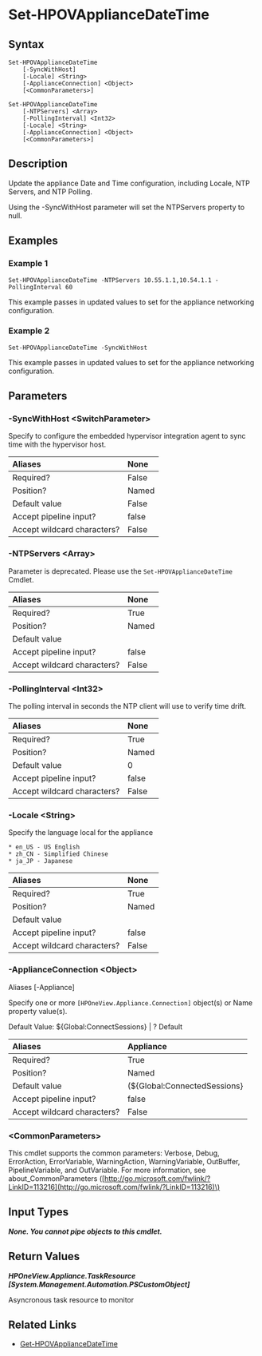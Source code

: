 ﻿---
description: 
---

# Set-HPOVApplianceDateTime

## Syntax

```text
Set-HPOVApplianceDateTime
    [-SyncWithHost]
    [-Locale] <String>
    [-ApplianceConnection] <Object>
    [<CommonParameters>]
```

```text
Set-HPOVApplianceDateTime
    [-NTPServers] <Array>
    [-PollingInterval] <Int32>
    [-Locale] <String>
    [-ApplianceConnection] <Object>
    [<CommonParameters>]
```

## Description

Update the appliance Date and Time configuration, including Locale, NTP Servers, and NTP Polling.

Using the -SyncWithHost parameter will set the NTPServers property to null.
## Examples

###  Example 1 

```text
Set-HPOVApplianceDateTime -NTPServers 10.55.1.1,10.54.1.1 -PollingInterval 60

```

This example passes in updated values to set for the appliance networking configuration.

###  Example 2 

```text
Set-HPOVApplianceDateTime -SyncWithHost

```

This example passes in updated values to set for the appliance networking configuration.

## Parameters

### -SyncWithHost &lt;SwitchParameter&gt;

Specify to configure the embedded hypervisor integration agent to sync time with the hypervisor host.

| Aliases | None |
| :--- | :--- |
| Required? | False |
| Position? | Named |
| Default value | False |
| Accept pipeline input? | false |
| Accept wildcard characters? | False |

### -NTPServers &lt;Array&gt;

Parameter is deprecated.  Please use the `Set-HPOVApplianceDateTime` Cmdlet.

| Aliases | None |
| :--- | :--- |
| Required? | True |
| Position? | Named |
| Default value |  |
| Accept pipeline input? | false |
| Accept wildcard characters? | False |

### -PollingInterval &lt;Int32&gt;

The polling interval in seconds the NTP client will use to verify time drift.

| Aliases | None |
| :--- | :--- |
| Required? | True |
| Position? | Named |
| Default value | 0 |
| Accept pipeline input? | false |
| Accept wildcard characters? | False |

### -Locale &lt;String&gt;

Specify the language local for the appliance

	* en_US - US English
	* zh_CN - Simplified Chinese
	* ja_JP - Japanese

| Aliases | None |
| :--- | :--- |
| Required? | True |
| Position? | Named |
| Default value |  |
| Accept pipeline input? | false |
| Accept wildcard characters? | False |

### -ApplianceConnection &lt;Object&gt;

Aliases [-Appliance]

Specify one or more `[HPOneView.Appliance.Connection]` object(s) or Name property value(s).

Default Value: ${Global:ConnectSessions} | ? Default

| Aliases | Appliance |
| :--- | :--- |
| Required? | True |
| Position? | Named |
| Default value | (${Global:ConnectedSessions} | ? Default) |
| Accept pipeline input? | false |
| Accept wildcard characters? | False |

### &lt;CommonParameters&gt;

This cmdlet supports the common parameters: Verbose, Debug, ErrorAction, ErrorVariable, WarningAction, WarningVariable, OutBuffer, PipelineVariable, and OutVariable. For more information, see about\_CommonParameters \([http://go.microsoft.com/fwlink/?LinkID=113216](http://go.microsoft.com/fwlink/?LinkID=113216)\)

## Input Types

_**None.  You cannot pipe objects to this cmdlet.**_



## Return Values

_**HPOneView.Appliance.TaskResource [System.Management.Automation.PSCustomObject]**_

Asyncronous task resource to monitor

## Related Links

* [Get-HPOVApplianceDateTime](get-hpovappliancedatetime.md)
